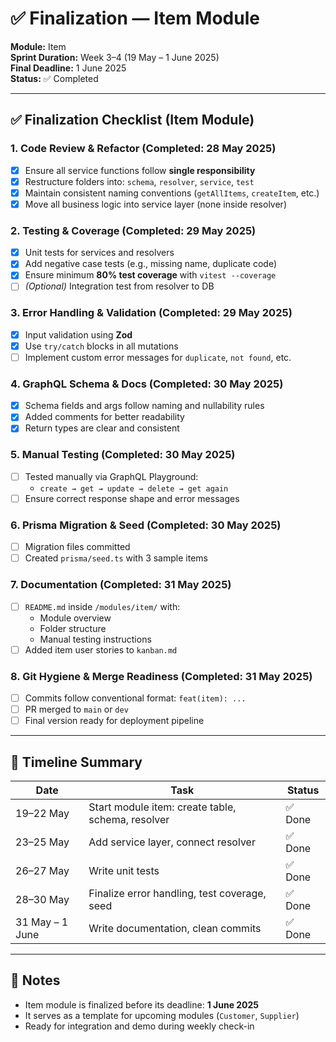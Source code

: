 # ✅ Finalization — Item Module

**Module:** Item  
**Sprint Duration:** Week 3–4 (19 May – 1 June 2025)  
**Final Deadline:** 1 June 2025  
**Status:** ✅ Completed

---

## ✅ Finalization Checklist (Item Module)

### 1. Code Review & Refactor (Completed: 28 May 2025)

- [x] Ensure all service functions follow **single responsibility**
- [x] Restructure folders into: `schema`, `resolver`, `service`, `test`
- [x] Maintain consistent naming conventions (`getAllItems`, `createItem`, etc.)
- [x] Move all business logic into service layer (none inside resolver)

### 2. Testing & Coverage (Completed: 29 May 2025)

- [x] Unit tests for services and resolvers
- [x] Add negative case tests (e.g., missing name, duplicate code)
- [x] Ensure minimum **80% test coverage** with `vitest --coverage`
- [ ] _(Optional)_ Integration test from resolver to DB

### 3. Error Handling & Validation (Completed: 29 May 2025)

- [x] Input validation using **Zod**
- [x] Use `try/catch` blocks in all mutations
- [ ] Implement custom error messages for `duplicate`, `not found`, etc.

### 4. GraphQL Schema & Docs (Completed: 30 May 2025)

- [x] Schema fields and args follow naming and nullability rules
- [x] Added comments for better readability
- [x] Return types are clear and consistent

### 5. Manual Testing (Completed: 30 May 2025)

- [ ] Tested manually via GraphQL Playground:
  - `create → get → update → delete → get again`
- [ ] Ensure correct response shape and error messages

### 6. Prisma Migration & Seed (Completed: 30 May 2025)

- [ ] Migration files committed
- [ ] Created `prisma/seed.ts` with 3 sample items

### 7. Documentation (Completed: 31 May 2025)

- [ ] `README.md` inside `/modules/item/` with:
  - Module overview
  - Folder structure
  - Manual testing instructions
- [ ] Added item user stories to `kanban.md`

### 8. Git Hygiene & Merge Readiness (Completed: 31 May 2025)

- [ ] Commits follow conventional format: `feat(item): ...`
- [ ] PR merged to `main` or `dev`
- [ ] Final version ready for deployment pipeline

---

## 📌 Timeline Summary

| Date            | Task                                              | Status  |
| --------------- | ------------------------------------------------- | ------- |
| 19–22 May       | Start module item: create table, schema, resolver | ✅ Done |
| 23–25 May       | Add service layer, connect resolver               | ✅ Done |
| 26–27 May       | Write unit tests                                  | ✅ Done |
| 28–30 May       | Finalize error handling, test coverage, seed      | ✅ Done |
| 31 May – 1 June | Write documentation, clean commits                | ✅ Done |

---

## 📎 Notes

- Item module is finalized before its deadline: **1 June 2025**
- It serves as a template for upcoming modules (`Customer`, `Supplier`)
- Ready for integration and demo during weekly check-in
